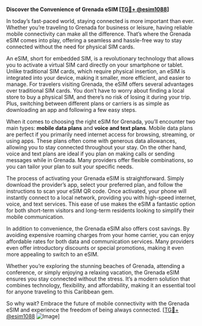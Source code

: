 **Discover the Convenience of Grenada eSIM [[TG💪+ @esim1088](https://t.me/s/esim1088)]**

In today’s fast-paced world, staying connected is more important than ever. Whether you’re traveling to Grenada for business or leisure, having reliable mobile connectivity can make all the difference. That’s where the Grenada eSIM comes into play, offering a seamless and hassle-free way to stay connected without the need for physical SIM cards.

An eSIM, short for embedded SIM, is a revolutionary technology that allows you to activate a virtual SIM card directly on your smartphone or tablet. Unlike traditional SIM cards, which require physical insertion, an eSIM is integrated into your device, making it smaller, more efficient, and easier to manage. For travelers visiting Grenada, the eSIM offers several advantages over traditional SIM cards. You don’t have to worry about finding a local store to buy a physical SIM, and there’s no risk of losing it during your trip. Plus, switching between different plans or carriers is as simple as downloading an app and following a few easy steps.

When it comes to choosing the right eSIM for Grenada, you’ll encounter two main types: **mobile data plans** and **voice and text plans**. Mobile data plans are perfect if you primarily need internet access for browsing, streaming, or using apps. These plans often come with generous data allowances, allowing you to stay connected throughout your stay. On the other hand, voice and text plans are ideal if you plan on making calls or sending messages while in Grenada. Many providers offer flexible combinations, so you can tailor your plan to suit your specific needs.

The process of activating your Grenada eSIM is straightforward. Simply download the provider’s app, select your preferred plan, and follow the instructions to scan your eSIM QR code. Once activated, your phone will instantly connect to a local network, providing you with high-speed internet, voice, and text services. This ease of use makes the eSIM a fantastic option for both short-term visitors and long-term residents looking to simplify their mobile communication.

In addition to convenience, the Grenada eSIM also offers cost savings. By avoiding expensive roaming charges from your home carrier, you can enjoy affordable rates for both data and communication services. Many providers even offer introductory discounts or special promotions, making it even more appealing to switch to an eSIM.

Whether you’re exploring the stunning beaches of Grenada, attending a conference, or simply enjoying a relaxing vacation, the Grenada eSIM ensures you stay connected without the stress. It’s a modern solution that combines technology, flexibility, and affordability, making it an essential tool for anyone traveling to this Caribbean gem.

So why wait? Embrace the future of mobile connectivity with the Grenada eSIM and experience the freedom of being always connected. [[TG💪+ @esim1088](https://t.me/s/esim1088) ![Image](https://i.postimg.cc/Y0z9fWf4/image.png)]